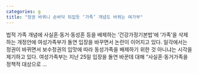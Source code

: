 ```yaml
---
categories: g
title: "정권 바뀌니 손바닥 뒤집듯 ‘가족’ 개념도 바뀌는 여가부"
---
```

 법적 가족 개념에 사실혼·동거·동성혼 등을 배제하는 ‘건강가정기본법’에 ‘가족’을 삭제하는 개정안에 여성가족부가 돌연 입장을 바꾸면서 논란이 이어지고 있다. 일각에서는 정권이 바뀌면서 보수정권의 입맛에 따라 동성가족을 배제하기 위한 것 아니냐는 시각을 제기하고 있다.  여성가족부는 지난 25일 입장을 돌연 바꾼데 대해 “사실혼·동거가족을 정책적 대상으로 ...